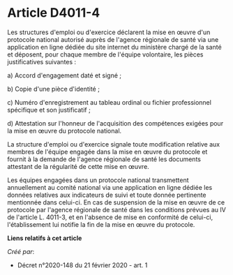 # Article D4011-4

Les structures d'emploi ou d'exercice déclarent la mise en œuvre d'un protocole national autorisé auprès de l'agence
régionale de santé via une application en ligne dédiée du site internet du ministère chargé de la santé et déposent, pour
chaque membre de l'équipe volontaire, les pièces justificatives suivantes :

a) Accord d'engagement daté et signé ;

b) Copie d'une pièce d'identité ;

c) Numéro d'enregistrement au tableau ordinal ou fichier professionnel spécifique et son justificatif ;

d) Attestation sur l'honneur de l'acquisition des compétences exigées pour la mise en œuvre du protocole national.

La structure d'emploi ou d'exercice signale toute modification relative aux membres de l'équipe engagée dans la mise en œuvre
du protocole et fournit à la demande de l'agence régionale de santé les documents attestant de la régularité de cette mise en
œuvre.

Les équipes engagées dans un protocole national transmettent annuellement au comité national via une application en ligne
dédiée les données relatives aux indicateurs de suivi et toute donnée pertinente mentionnée dans celui-ci. En cas de
suspension de la mise en œuvre de ce protocole par l'agence régionale de santé dans les conditions prévues au IV de l'article
L. 4011-3, et en l'absence de mise en conformité de celui-ci, l'établissement lui notifie la fin de la mise en œuvre du
protocole.

**Liens relatifs à cet article**

_Créé par_:

  - Décret n°2020-148 du 21 février 2020 - art. 1
